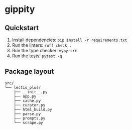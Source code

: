 # gippity

## Quickstart

1. Install dependencies: `pip install -r requirements.txt`
2. Run the linters: `ruff check .`
3. Run the type checker: `mypy src`
4. Run the tests: `pytest -q`

## Package layout

```
src/
└── lectio_plus/
    ├── __init__.py
    ├── app.py
    ├── cache.py
    ├── curator.py
    ├── html_build.py
    ├── parse.py
    ├── prompts.py
    └── scrape.py
```
